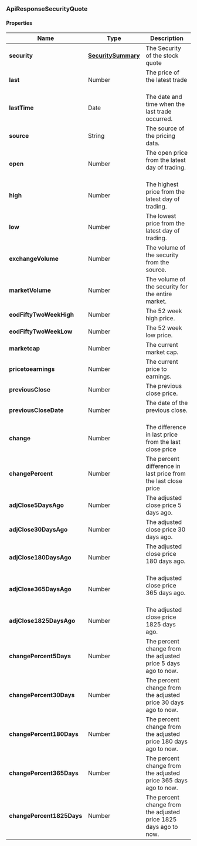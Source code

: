 
[//]: # (CLASS:ApiResponseSecurityQuote)

[//]: # (KIND:object)

### ApiResponseSecurityQuote

#### Properties

[//]: # (START_DEFINITION)

Name | Type | Description
------------ | ------------- | -------------
**security** | [**SecuritySummary**](SecuritySummary.md) | The Security of the stock quote &nbsp;
**last** | Number | The price of the latest trade &nbsp;
**lastTime** | Date | The date and time when the last trade occurred. &nbsp;
**source** | String | The source of the pricing data. &nbsp;
**open** | Number | The open price from the latest day of trading. &nbsp;
**high** | Number | The highest price from the latest day of trading. &nbsp;
**low** | Number | The lowest price from the latest day of trading. &nbsp;
**exchangeVolume** | Number | The volume of the security from the source. &nbsp;
**marketVolume** | Number | The volume of the security for the entire market. &nbsp;
**eodFiftyTwoWeekHigh** | Number | The 52 week high price. &nbsp;
**eodFiftyTwoWeekLow** | Number | The 52 week low price. &nbsp;
**marketcap** | Number | The current market cap. &nbsp;
**pricetoearnings** | Number | The current price to earnings. &nbsp;
**previousClose** | Number | The previous close price. &nbsp;
**previousCloseDate** | Number | The date of the previous close. &nbsp;
**change** | Number | The difference in last price from the last close price &nbsp;
**changePercent** | Number | The percent difference in last price from the last close price &nbsp;
**adjClose5DaysAgo** | Number | The adjusted close price 5 days ago. &nbsp;
**adjClose30DaysAgo** | Number | The adjusted close price 30 days ago. &nbsp;
**adjClose180DaysAgo** | Number | The adjusted close price 180 days ago. &nbsp;
**adjClose365DaysAgo** | Number | The adjusted close price 365 days ago. &nbsp;
**adjClose1825DaysAgo** | Number | The adjusted close price 1825 days ago. &nbsp;
**changePercent5Days** | Number | The percent change from the adjusted price 5 days ago to now. &nbsp;
**changePercent30Days** | Number | The percent change from the adjusted price 30 days ago to now. &nbsp;
**changePercent180Days** | Number | The percent change from the adjusted price 180 days ago to now. &nbsp;
**changePercent365Days** | Number | The percent change from the adjusted price 365 days ago to now. &nbsp;
**changePercent1825Days** | Number | The percent change from the adjusted price 1825 days ago to now. &nbsp;

[//]: # (END_DEFINITION)


[//]: # (CONTAINED_CLASS:SecuritySummary)





